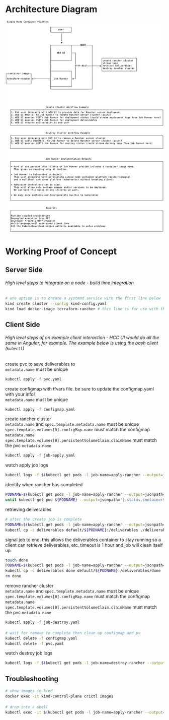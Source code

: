 # Architecture Diagram

![](decoupled-arch.png)

# Working Proof of Concept

## Server Side
###### High level steps to integrate on a node - build time integration

```bash
# one option is to create a systemd service with the first line below
kind create cluster --config kind-config.yaml
kind load docker-image terraform-rancher # this line is for use with this guide
```

## Client Side
###### High level steps of an example client interaction - HCC UI would do all the same in Angular, for example. The example below is using the bash client (`kubectl`)  

create pvc to save deliverables to  
`metadata.name` must be unique
```bash
kubectl apply -f pvc.yaml
```

create configmap with tfvars file. be sure to update the configmap.yaml with your info!  
`metadata.name` must be unique
```bash
kubectl apply -f configmap.yaml
```

create rancher cluster  
`metadata.name` and `spec.template.metadata.name` must be unique  
`spec.template.volumes[0].configMap.name` must match the configmap `metadata.name`  
`spec.template.volumes[0].persistentVolumeClaim.claimName` must match the pvc `metadata.name`
```bash
kubectl apply -f job-apply.yaml
```
watch apply job logs
```bash
kubectl logs -f $(kubectl get pods -l job-name=apply-rancher --output=jsonpath={.items..metadata.name}) apply-rancher
```

identify when rancher has completed
```bash
PODNAME=$(kubectl get pods -l job-name=apply-rancher --output=jsonpath={.items..metadata.name})
until kubectl get pod ${PODNAME} --output=jsonpath='{.status.containerStatuses[?(@.name=="apply-rancher")].state.terminated}' | grep -q "Completed"; do echo -n "."; sleep 2; done
```

retrieving deliverables
```bash
# after the create job is complete
PODNAME=$(kubectl get pods -l job-name=apply-rancher --output=jsonpath={.items..metadata.name})
kubectl cp -c deliverables default/${PODNAME}:/deliverables ./deliverables
```

signal job to end. this allows the deliverables container to stay running so a client can retrieve deliverables, etc. timeout is 1 hour and job will clean itself up
```bash
touch done
PODNAME=$(kubectl get pods -l job-name=apply-rancher --output=jsonpath={.items..metadata.name})
kubectl cp -c deliverables done default/${PODNAME}:/deliverables/done
rm done
```

remove rancher cluster  
`metadata.name` and `spec.template.metadata.name` must be unique  
`spec.template.volumes[0].configMap.name` must match the configmap `metadata.name`  
`spec.template.volumes[0].persistentVolumeClaim.claimName` must match the pvc `metadata.name`  
```bash
kubectl apply -f job-destroy.yaml

# wait for remove to complete then clean up configmap and pv
kubectl delete -f configmap.yaml
kubectl delete -f pvc.yaml
```

watch destroy job logs
```bash
kubectl logs -f $(kubectl get pods -l job-name=destroy-rancher --output=jsonpath={.items..metadata.name}) destroy-rancher
```

## Troubleshooting
```bash
# show images in kind
docker exec -it kind-control-plane crictl images

# drop into a shell
kubectl exec -it $(kubectl get pods -l job-name=apply-rancher --output=jsonpath={.items..metadata.name}) -c deliverables sh
```
